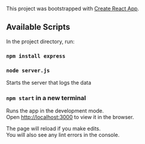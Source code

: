 This project was bootstrapped with [Create React App](https://github.com/facebook/create-react-app).

## Available Scripts

In the project directory, run:

### `npm install express`
### `node server.js`

Starts the server that logs the data

### `npm start` in a new terminal

Runs the app in the development mode.<br />
Open [http://localhost:3000](http://localhost:3000) to view it in the browser.

The page will reload if you make edits.<br />
You will also see any lint errors in the console.
